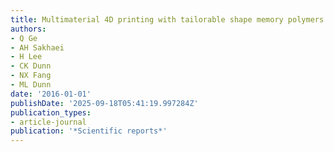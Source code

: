 ```yaml
---
title: Multimaterial 4D printing with tailorable shape memory polymers
authors:
- Q Ge
- AH Sakhaei
- H Lee
- CK Dunn
- NX Fang
- ML Dunn
date: '2016-01-01'
publishDate: '2025-09-18T05:41:19.997284Z'
publication_types:
- article-journal
publication: '*Scientific reports*'
---
```

